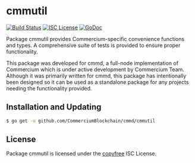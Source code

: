 cmmutil
=======


[![Build Status](http://img.shields.io/travis/CommerciumBlockchain/cmmd.svg)](https://travis-ci.org/CommerciumBlockchain/cmmd)
[![ISC License](http://img.shields.io/badge/license-ISC-blue.svg)](http://copyfree.org)
[![GoDoc](http://img.shields.io/badge/godoc-reference-blue.svg)](http://godoc.org/github.com/CommerciumBlockchain/cmmd/cmmutil)

Package cmmutil provides Commercium-specific convenience functions and types.
A comprehensive suite of tests is provided to ensure proper functionality.

This package was developed for cmmd, a full-node implementation of Commercium which
is under active development by Commercium Team.  Although it was primarily written for
cmmd, this package has intentionally been designed so it can be used as a
standalone package for any projects needing the functionality provided.

## Installation and Updating

```bash
$ go get -u github.com/CommerciumBlockchain/cmmd/cmmutil
```

## License

Package cmmutil is licensed under the [copyfree](http://copyfree.org) ISC
License.
